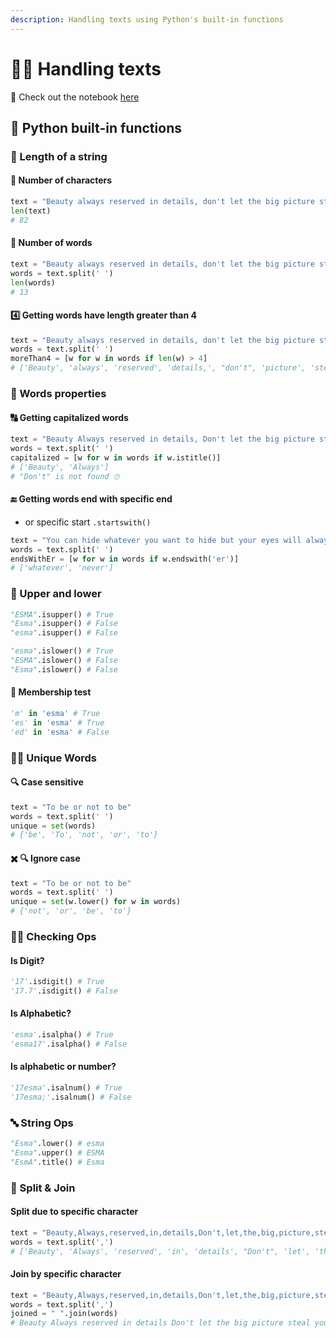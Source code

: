 ```yaml
---
description: Handling texts using Python's built-in functions
---
```


# 🙌🏻 Handling texts

👀 Check out the notebook [here](https://github.com/asmaamirkhan/DeepLearningNotes/tree/f9ec79d9121be190af62e6c8b6044c830ccc1009/applied-nlp/handling-texts.ipynb)

## 💠 Python built-in functions

### 📏 Length of a string

#### 🔢 Number of characters

```python
text = "Beauty always reserved in details, don't let the big picture steal your attention!"
len(text)
# 82
```

#### 🧾 Number of words

```python
text = "Beauty always reserved in details, don't let the big picture steal your attention!"
words = text.split(' ')
len(words)
# 13
```

#### 4️⃣ Getting words have length greater than 4

```python
text = "Beauty always reserved in details, don't let the big picture steal your attention!"
words = text.split(' ')
moreThan4 = [w for w in words if len(w) > 4]
# ['Beauty', 'always', 'reserved', 'details,', "don't", 'picture', 'steal', 'attention!']
```

### 🎒 Words properties

#### 🔠 Getting capitalized words

```python
text = "Beauty Always reserved in details, Don't let the big picture steal your attention!"
words = text.split(' ')
capitalized = [w for w in words if w.istitle()]
# ['Beauty', 'Always']
# "Don't" is not found 🙄
```

#### 🔚 Getting words end with specific end

* or specific start `.startswith()`

```python
text = "You can hide whatever you want to hide but your eyes will always expose you, eyes never lie."
words = text.split(' ')
endsWithEr = [w for w in words if w.endswith('er')]
# ['whatever', 'never']
```

### 🐥 Upper and lower

```python
"ESMA".isupper() # True
"Esma".isupper() # False
"esma".isupper() # False

"esma".islower() # True
"ESMA".islower() # False
"Esma".islower() # False
```

#### 🤵 Membership test

```python
'm' in 'esma' # True
'es' in 'esma' # True
'ed' in 'esma' # False
```

### 🕵️‍♀️ Unique Words

#### 🔍 Case sensitive

```python
text = "To be or not to be"
words = text.split(' ')
unique = set(words)
# {'be', 'To', 'not', 'or', 'to'}
```

#### ✖️ 🔍 Ignore case

```python
text = "To be or not to be"
words = text.split(' ')
unique = set(w.lower() for w in words)
# {'not', 'or', 'be', 'to'}
```

### 👮‍♀️ Checking Ops

#### Is Digit?

```python
'17'.isdigit() # True
'17.7'.isdigit() # False
```

#### Is Alphabetic?

```python
'esma'.isalpha() # True
'esma17'.isalpha() # False
```

#### Is alphabetic or number?

```python
'17esma'.isalnum() # True
'17esma;'.isalnum() # False
```

### 🔤 String Ops

```python
"Esma".lower() # esma
"Esma".upper() # ESMA
"EsmA".title() # Esma
```

### 🧵 Split & Join

#### Split due to specific character

```python
text = "Beauty,Always,reserved,in,details,Don't,let,the,big,picture,steal,your,attention!"
words = text.split(',')
# ['Beauty', 'Always', 'reserved', 'in', 'details', "Don't", 'let', 'the', 'big', 'picture', 'steal', 'your', 'attention!']
```

#### Join by specific character

```python
text = "Beauty,Always,reserved,in,details,Don't,let,the,big,picture,steal,your,attention!"
words = text.split(',')
joined = " ".join(words)
# Beauty Always reserved in details Don't let the big picture steal your attention!
```

